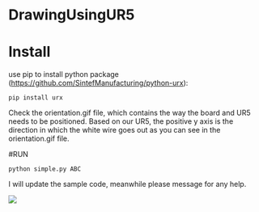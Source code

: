 # DrawingUsingUR5

# Install

use pip to install python package (https://github.com/SintefManufacturing/python-urx):
```
pip install urx
```

Check the orientation.gif file, which contains the way the board and UR5 needs to be positioned. Based on our UR5, the positive y axis is the direction in which the white wire goes out as you can see in the orientation.gif file.

#RUN
```
python simple.py ABC
```

I will update the sample code, meanwhile please message for any help.


![](write.gif)
